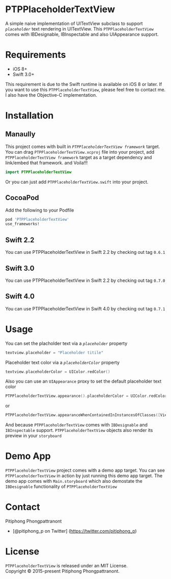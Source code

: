# PTPPlaceholderTextView
A simple naive implementation of UITextView subclass to support *`placeholder`* text rendering in UITextView. This `PTPPlaceholderTextView` comes with IBDesignable, IBInspectable and also UIAppearance support.

# Requirements
- iOS 8+
- Swift 3.0+

This requirement is due to the Swift runtime is available on iOS 8 or later. If you want to use this `PTPPlaceholderTextView`, please feel free to contact me. I also have the Objective-C implementation.

# Installation
## Manaully
This project comes with built in *`PTPPlaceholderTextView framework`* target. You can drag `PTPPlaceholderTextView.xcproj` file into your project, add `PTPPlaceholderTextView framework` target as a target dependency and link/embed that framework. and Voila!!!
````swift
import PTPPlaceholderTextView
````
Or you can just add `PTPPlaceholderTextView.swift` into your project.
## CocoaPod
Add the following to your Podfile
````ruby
pod 'PTPPlaceholderTextView'
use_frameworks!
````
## Swift 2.2
You can use PTPPlaceholderTextView in Swift 2.2 by checking out tag `0.6.1`
## Swift 3.0
You can use PTPPlaceholderTextView in Swift 2.2 by checking out tag `0.7.0`
## Swift 4.0
You can use PTPPlaceholderTextView in Swift 4.0 by checking out tag `0.7.1`

# Usage
You can set the placholder text via a *`placeholder`* property
````swift
textview.placeholder = "Placeholder titile"
````
Placeholder text color via a *`placeholderColor`* property
````swift
textview.placeholderColor = UIColor.redColor()
````
Also you can use an `UIAppearance` proxy to set the default placeholder text color
````swift
PTPPlaceholderTextView.appearance().placeholderColor = UIColor.redColor()
````
or
````swift
PTPPlaceholderTextView.appearanceWhenContainedInInstancesOfClasses([ViewController.self]).placeholderColor = UIColor.redColor()
````
And because `PTPPlaceholderTextView` comes with `IBDesignable` and `IBInspectable` support. `PTPPlaceholderTextView` objects also render its preview in your `storyboard`

# Demo App
`PTPPlaceholderTextView` project comes with a demo app target. You can see `PTPPlaceholderTextView` in action by just running this demo app target. The demo app comes with `Main.storyboard` which also demostate the `IBDesignable` functionality of `PTPPlaceholderTextView`

# Contact
Pitiphong Phongpattranont
- [@pitiphong_p on Twitter] (https://twitter.com/pitiphong_p)

# License
`PTPPlaceholderTextView` is released under an MIT License.  
Copyright © 2015-present Pitiphong Phongpattranont.

